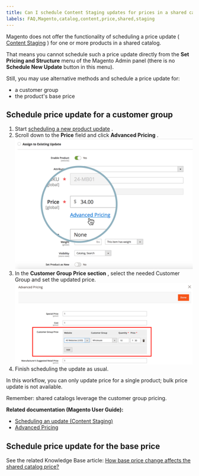 ```yaml
---
title: Can I schedule Content Staging updates for prices in a shared catalog?
labels: FAQ,Magento,catalog,content,price,shared,staging
---
```


Magento does not offer the functionality of scheduling a price update ( [Content Staging](http://docs.magento.com/m2/ee/user_guide/cms/content-staging.html) ) for one or more products in a shared catalog.

That means you cannot schedule such a price update directly from the **Set Pricing and Structure** menu of the Magento Admin panel (there is no **Schedule New Update** button in this menu).

Still, you may use alternative methods and schedule a price update for:

* a customer group
* the product's base price

## Schedule price update for a customer group

1. Start [scheduling a new product update](http://docs.magento.com/m2/ee/user_guide/cms/content-staging-scheduled-update.html) .
1. Scroll down to the **Price** field and click **Advanced Pricing** .    ![advanced_pricing.png](assets/advanced_pricing.png)    
1. In the **Customer Group Price section** , select the needed Customer Group and set the updated price.    ![customer_group_price.png](assets/customer_group_price.png)    
1. Finish scheduling the update as usual.

In this workflow, you can only update price for a single product; bulk price update is not available.

Remember: shared catalogs leverage the customer group pricing.

 **Related documentation (Magento User Guide):** 

* [Scheduling an update (Content Staging)](http://docs.magento.com/m2/ee/user_guide/cms/content-staging-scheduled-update.html)
* [Advanced Pricing](http://docs.magento.com/m2/ee/user_guide/catalog/pricing-advanced.html)

## Schedule price update for the base price

See the related Knowledge Base article: [How base price change affects the shared catalog price?](https://support.magento.com/hc/en-us/articles/360001571314) 